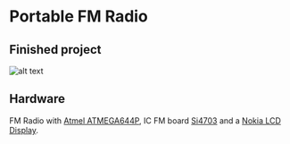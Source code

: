 Portable FM Radio
====================

Finished project
------------

![alt text](https://github.com/martinmarinov/AATMEGA644PandSi4703/finished_device.png "Finished project")


Hardware
------------

FM Radio with [Atmel ATMEGA644P](http://www.atmel.com/devices/atmega644p.aspx), IC FM board [Si4703](https://www.sparkfun.com/products/10663) and a [Nokia LCD Display](https://www.sparkfun.com/products/10168).

